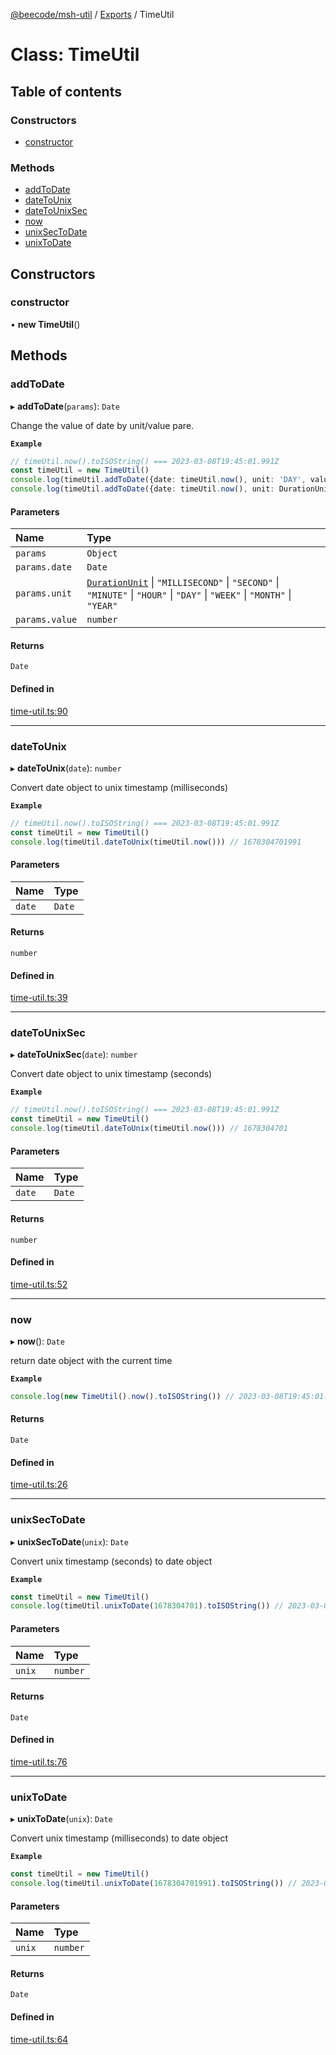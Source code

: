[@beecode/msh-util](../README.md) / [Exports](../modules.md) / TimeUtil

# Class: TimeUtil

## Table of contents

### Constructors

- [constructor](TimeUtil.md#constructor)

### Methods

- [addToDate](TimeUtil.md#addtodate)
- [dateToUnix](TimeUtil.md#datetounix)
- [dateToUnixSec](TimeUtil.md#datetounixsec)
- [now](TimeUtil.md#now)
- [unixSecToDate](TimeUtil.md#unixsectodate)
- [unixToDate](TimeUtil.md#unixtodate)

## Constructors

### constructor

• **new TimeUtil**()

## Methods

### addToDate

▸ **addToDate**(`params`): `Date`

Change the value of date by unit/value pare.

**`Example`**

```ts
// timeUtil.now().toISOString() === 2023-03-08T19:45:01.991Z
const timeUtil = new TimeUtil()
console.log(timeUtil.addToDate({date: timeUtil.now(), unit: 'DAY', value: 1 }).toISOString()) // 2023-03-09T19:45:01.991Z
console.log(timeUtil.addToDate({date: timeUtil.now(), unit: DurationUnit.MONTH, value: -1 }).toISOString()) //2023-02-08T19:45:01.991Z
```

#### Parameters

| Name | Type |
| :------ | :------ |
| `params` | `Object` |
| `params.date` | `Date` |
| `params.unit` | [`DurationUnit`](../enums/DurationUnit.md) \| ``"MILLISECOND"`` \| ``"SECOND"`` \| ``"MINUTE"`` \| ``"HOUR"`` \| ``"DAY"`` \| ``"WEEK"`` \| ``"MONTH"`` \| ``"YEAR"`` |
| `params.value` | `number` |

#### Returns

`Date`

#### Defined in

[time-util.ts:90](https://github.com/beecode-rs/msh-util/blob/241d250/src/time-util.ts#L90)

___

### dateToUnix

▸ **dateToUnix**(`date`): `number`

Convert date object to unix timestamp (milliseconds)

**`Example`**

```ts
// timeUtil.now().toISOString() === 2023-03-08T19:45:01.991Z
const timeUtil = new TimeUtil()
console.log(timeUtil.dateToUnix(timeUtil.now())) // 1678304701991
```

#### Parameters

| Name | Type |
| :------ | :------ |
| `date` | `Date` |

#### Returns

`number`

#### Defined in

[time-util.ts:39](https://github.com/beecode-rs/msh-util/blob/241d250/src/time-util.ts#L39)

___

### dateToUnixSec

▸ **dateToUnixSec**(`date`): `number`

Convert date object to unix timestamp (seconds)

**`Example`**

```ts
// timeUtil.now().toISOString() === 2023-03-08T19:45:01.991Z
const timeUtil = new TimeUtil()
console.log(timeUtil.dateToUnix(timeUtil.now())) // 1678304701
```

#### Parameters

| Name | Type |
| :------ | :------ |
| `date` | `Date` |

#### Returns

`number`

#### Defined in

[time-util.ts:52](https://github.com/beecode-rs/msh-util/blob/241d250/src/time-util.ts#L52)

___

### now

▸ **now**(): `Date`

return date object with the current time

**`Example`**

```ts
console.log(new TimeUtil().now().toISOString()) // 2023-03-08T19:45:01.991Z
```

#### Returns

`Date`

#### Defined in

[time-util.ts:26](https://github.com/beecode-rs/msh-util/blob/241d250/src/time-util.ts#L26)

___

### unixSecToDate

▸ **unixSecToDate**(`unix`): `Date`

Convert unix timestamp (seconds) to date object

**`Example`**

```ts
const timeUtil = new TimeUtil()
console.log(timeUtil.unixToDate(1678304701).toISOString()) // 2023-03-08T19:45:01.000Z
```

#### Parameters

| Name | Type |
| :------ | :------ |
| `unix` | `number` |

#### Returns

`Date`

#### Defined in

[time-util.ts:76](https://github.com/beecode-rs/msh-util/blob/241d250/src/time-util.ts#L76)

___

### unixToDate

▸ **unixToDate**(`unix`): `Date`

Convert unix timestamp (milliseconds) to date object

**`Example`**

```ts
const timeUtil = new TimeUtil()
console.log(timeUtil.unixToDate(1678304701991).toISOString()) // 2023-03-08T19:45:01.991Z
```

#### Parameters

| Name | Type |
| :------ | :------ |
| `unix` | `number` |

#### Returns

`Date`

#### Defined in

[time-util.ts:64](https://github.com/beecode-rs/msh-util/blob/241d250/src/time-util.ts#L64)
